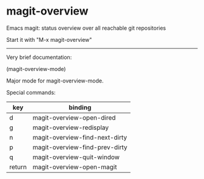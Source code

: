magit-overview
==============

Emacs magit: status overview over all reachable git repositories

Start it with "M-x magit-overview"

---
Very brief documentation:

(magit-overview-mode)

Major mode for magit-overview-mode.

Special commands:

|key   | binding |
|---|---|
|d	    | magit-overview-open-dired |
|g		  | magit-overview-redisplay |
|n		  | magit-overview-find-next-dirty |
|p		  | magit-overview-find-prev-dirty |
|q		  | magit-overview-quit-window |
|return	|  magit-overview-open-magit |

